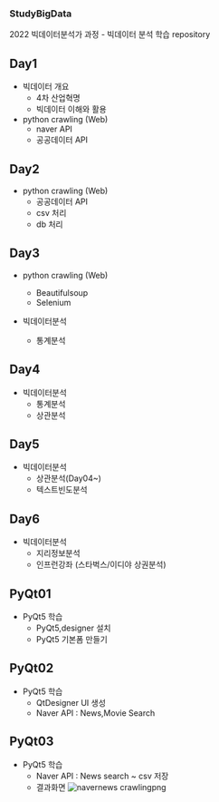 ### StudyBigData
2022 빅데이터분석가 과정 - 빅데이터 분석 학습 repository

## Day1
- 빅데이터 개요
  - 4차 산업혁명
  - 빅데이터 이해와 활용
- python crawling (Web)
  - naver API
  - 공공데이터 API
 
## Day2
- python crawling (Web)
   - 공공데이터 API
    - csv 처리
    - db 처리


## Day3
- python crawling (Web)
  - Beautifulsoup
  - Selenium

- 빅데이터분석
  - 통계분석

## Day4
- 빅데이터분석
  - 통계분석
  - 상관분석
 

## Day5
- 빅데이터분석
  - 상관분석(Day04~)
  - 텍스트빈도분석

## Day6
- 빅데이터분석
  - 지리정보분석
  - 인프런강좌 (스타벅스/이디야 상권분석)

## PyQt01
- PyQt5 학습
  - PyQt5,designer 설치
  - PyQt5 기본폼 만들기
  
## PyQt02
- PyQt5 학습
  - QtDesigner UI 생성
  - Naver API : News,Movie Search

## PyQt03
- PyQt5 학습
  - Naver API : News search ~ csv 저장
  - 결과화면
  ![navernews crawlingpng](https://user-images.githubusercontent.com/108312161/185272714-f1794c06-ce03-49c7-9088-3570adb27331.png)

